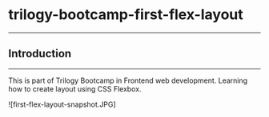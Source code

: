 
# trilogy-bootcamp-first-flex-layout
---

## Introduction
---

This is part of Trilogy Bootcamp in Frontend web development. Learning how to create layout using CSS Flexbox.



![first-flex-layout-snapshot.JPG]


